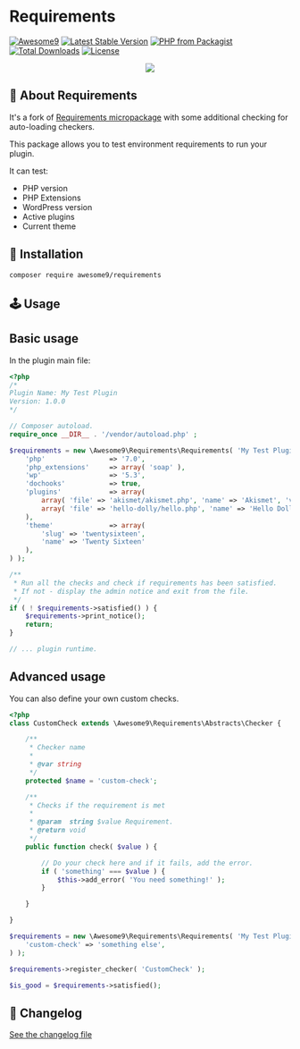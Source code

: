 # Requirements

[![Awesome9](https://img.shields.io/badge/Awesome-9-brightgreen)](https://awesome9.co)
[![Latest Stable Version](https://poser.pugx.org/awesome9/requirements/v/stable)](https://packagist.org/packages/awesome9/requirements)
[![PHP from Packagist](https://img.shields.io/packagist/php-v/awesome9/requirements.svg)](https://packagist.org/packages/awesome9/requirements)
[![Total Downloads](https://poser.pugx.org/awesome9/requirements/downloads)](https://packagist.org/packages/awesome9/requirements)
[![License](https://poser.pugx.org/awesome9/requirements/license)](https://packagist.org/packages/awesome9/requirements)

<p align="center">
	<img src="https://img.icons8.com/nolan/256/checked-2.png"/>
</p>

## 📃 About Requirements

It's a fork of [Requirements micropackage](https://github.com/micropackage/requirements) with some additional checking for auto-loading checkers.

This package allows you to test environment requirements to run your plugin.

It can test:

- PHP version
- PHP Extensions
- WordPress version
- Active plugins
- Current theme

## 💾 Installation

``` bash
composer require awesome9/requirements
```

## 🕹 Usage

## Basic usage

In the plugin main file:

```php
<?php
/*
Plugin Name: My Test Plugin
Version: 1.0.0
*/

// Composer autoload.
require_once __DIR__ . '/vendor/autoload.php' ;

$requirements = new \Awesome9\Requirements\Requirements( 'My Test Plugin', array(
	'php'                => '7.0',
	'php_extensions'     => array( 'soap' ),
	'wp'                 => '5.3',
	'dochooks'           => true,
	'plugins'            => array(
		array( 'file' => 'akismet/akismet.php', 'name' => 'Akismet', 'version' => '3.0' ),
		array( 'file' => 'hello-dolly/hello.php', 'name' => 'Hello Dolly', 'version' => '1.5' )
	),
	'theme'              => array(
		'slug' => 'twentysixteen',
		'name' => 'Twenty Sixteen'
	),
) );

/**
 * Run all the checks and check if requirements has been satisfied.
 * If not - display the admin notice and exit from the file.
 */
if ( ! $requirements->satisfied() ) {
	$requirements->print_notice();
	return;
}

// ... plugin runtime.
```

## Advanced usage

You can also define your own custom checks.

```php
<?php
class CustomCheck extends \Awesome9\Requirements\Abstracts\Checker {

	/**
	 * Checker name
	 *
	 * @var string
	 */
	protected $name = 'custom-check';

	/**
	 * Checks if the requirement is met
	 *
	 * @param  string $value Requirement.
	 * @return void
	 */
	public function check( $value ) {

		// Do your check here and if it fails, add the error.
		if ( 'something' === $value ) {
			$this->add_error( 'You need something!' );
		}

	}

}

$requirements = new \Awesome9\Requirements\Requirements( 'My Test Plugin', array(
	'custom-check' => 'something else',
) );

$requirements->register_checker( 'CustomCheck' );

$is_good = $requirements->satisfied();
```

## 📖 Changelog

[See the changelog file](./CHANGELOG.md)
